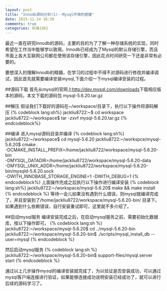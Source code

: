 ```yaml
---
layout: post
title: "Innodb源码分析(1)--Mysql环境的搭建"
date: 2015-11-14 16:39
comments: true
categories: 存储{db}
---
```


最近一直在研究Innodb的源码，主要的目的为了了解一种存储系统的实现，同时希望在工作当中能够学以致用。Innodb已经成为了Mysql的默认存储引擎，而且市面上各大互联网公司都在使用该存储引擎，因此花点时间研究一下还是非常有必要的。

要想深入的理解Innodb的精髓，在学习的过程中不得不对源码进行修改并编译调试，因此首先就需要编译安装mysql,下面介绍一下mysql编译安装的过程。

##源码下载
首先从mysql的官网上<http://dev.mysql.com/downloads>下载相应版本的源码，本文下载的源码包 mysql-5.6.20.tar.gz

##解压
假设我们下载好的源码在~/workspace/目录下，执行以下操作将源码解压
{% codeblock lang:sh%}
jackliu8722:~$ cd workspace
jackliu8722:~/workspace$ tar -zxvf mysql-5.6.20.tar.gz
{% endcodeblock%}

##编译
进入mysql源码目录并编译
{% codeblock lang:sh%}
jackliu8722:~/workspace$ cd mysql-5.6.20
jackliu8722:~/workspce/mysql-5.6.20$ cmake . \
        -DCMAKE_INSTALL_PREFIX=/home/jackliu8722/workspace/mysql-5.6.20-bin \        -DMYSQL_DATADIR=/home/jackliu8722/workspace/mysql-5.6.20-data \        -DMYSQL_UNIX_ADDR=/home/jackliu8722/workspace/mysql-5.6.20-bin/mysqld-5.6.20.sock \        -DWITH_INNOBASE_STORAGE_ENGINE=1 -DWITH_DEBUG=1
{% endcodeblock%}
上面操作完成之后执行以下操作进行编译安装
{% codeblock lang:sh%}
jackliu8722:~/workspace/mysql-5.6.20$ make && make install
{% endcodeblock %}
等待一会儿如果没有遇到什么错误，则mysql就编译完成了，并且安装到了/home/jackliu8722/workspace/mysql-5.6.20-bin/ 目录下。如果遇到什么依赖错误，自行安装重试即可，这里就不多介绍了。

##启动mysql服务
编译安装完成之后，在启动mysql服务之前，需要初始化数据库，按以下操作即可。
{% codeblock lang:sh %}
jackliu8722:~/workspace/mysql-5.6.20$ cd ../mysql-5.6.20-bin
jackliu8722:~/workspace/mysql-5.6.20-bin$ ./scripts/mysql_install_db --user=mysql
{% endcodeblock %}

然后启动mysql服务
{% codeblock lang:sh %}
jackliu8722:~/workspace/mysql-5.6.20-bin$ support-files/mysql.server start
{% endcodeblock %}

通过以上几步操作mysql的编译安装就完成了，为以验证是否安装成功，可以通过mysql客户端连接进行验证，如果能够连接成功说明安装已经成功了，就可以进行后续的源码学习了。




